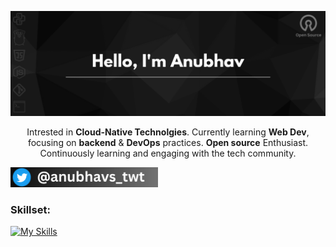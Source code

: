 <p align="center"><img alt="Profile Banner" src="https://github.com/anubhavgh023/anubhavgh023/blob/main/assets/Light%20Blue%20Modern%20Business%20Twitter%20Header.png"></p>

<div align="center">

Intrested in <b>Cloud-Native Technolgies</b>. Currently learning <b> Web Dev</b>, focusing on <b>backend</b> & <b>DevOps</b> practices. <b>Open source</b> Enthusiast. Continuously learning and engaging with the tech community.
  
</div>

<p align="left"> <a href="https://twitter.com/anubhavs_twt" target="blank"><img src="./assets/twitter-handle.jpg" height="32" alt="anubhavs_twt"/></a></p>


<h3 align="left">Skillset:</h3>

<!-- My Skills -->
[![My Skills](https://skillicons.dev/icons?i=html,css,js,py,git,github,bash,linux,vim,vscode,&perline=8)](https://skillicons.dev)

